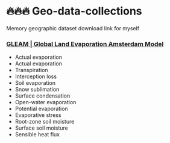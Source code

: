 # :fire::fire::fire: Geo-data-collections
Memory geographic dataset download link for myself

### [GLEAM | Global Land Evaporation Amsterdam Model](https://www.gleam.eu/)
- Actual evaporation</span>
- Actual evaporation
- Transpiration
- Interception loss
- Soil evaporation
- Snow sublimation
- Surface condensation
- Open-water evaporation
- Potential evaporation
- Evaporative stress
- Root-zone soil moisture
- Surface soil moisture
- Sensible heat flux

